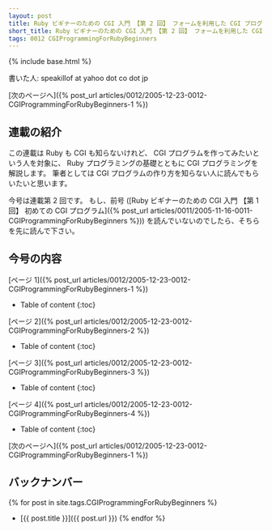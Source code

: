 ```yaml
---
layout: post
title: Ruby ビギナーのための CGI 入門 【第 2 回】 フォームを利用した CGI プログラム
short_title: Ruby ビギナーのための CGI 入門 【第 2 回】 フォームを利用した CGI プログラム
tags: 0012 CGIProgrammingForRubyBeginners
---
```

{% include base.html %}


書いた人: speakillof at yahoo dot co dot jp

[次のページへ]({% post_url articles/0012/2005-12-23-0012-CGIProgrammingForRubyBeginners-1 %})

## 連載の紹介

この連載は Ruby も CGI も知らないけれど、
CGI プログラムを作ってみたいという人を対象に、
Ruby プログラミングの基礎とともに CGI プログラミングを解説します。
筆者としては CGI プログラムの作り方を知らない人に読んでもらいたいと思います。

今号は連載第 2 回です。
もし、前号 ([Ruby ビギナーのための CGI 入門 【第 1 回】 初めての CGI プログラム]({% post_url articles/0011/2005-11-16-0011-CGIProgrammingForRubyBeginners %}))
を読んでいないのでしたら、そちらを先に読んで下さい。

## 今号の内容

[ページ 1]({% post_url articles/0012/2005-12-23-0012-CGIProgrammingForRubyBeginners-1 %})

* Table of content
{:toc}


[ページ 2]({% post_url articles/0012/2005-12-23-0012-CGIProgrammingForRubyBeginners-2 %})

* Table of content
{:toc}


[ページ 3]({% post_url articles/0012/2005-12-23-0012-CGIProgrammingForRubyBeginners-3 %})

* Table of content
{:toc}


[ページ 4]({% post_url articles/0012/2005-12-23-0012-CGIProgrammingForRubyBeginners-4 %})

* Table of content
{:toc}


[次のページへ]({% post_url articles/0012/2005-12-23-0012-CGIProgrammingForRubyBeginners-1 %})

## バックナンバー

{% for post in site.tags.CGIProgrammingForRubyBeginners %}
  - [{{ post.title }}]({{ post.url }})
{% endfor %}


